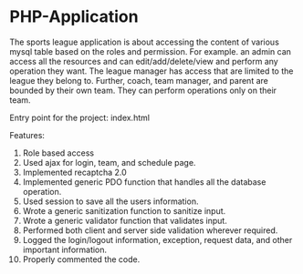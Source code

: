 # PHP-Application
The sports league application is about accessing the content of various mysql table based on the roles and permission. For example. an admin can access all the resources and can edit/add/delete/view and perform any operation they want. The league manager has access that are limited to the league they belong to. Further, coach, team manager, and parent are bounded by their own team. They can perform operations only on their team.

Entry point for the project: index.html

Features:
1. Role based access
2. Used ajax for login, team, and schedule page.
3. Implemented recaptcha 2.0
4. Implemented generic PDO function that handles all the database operation.
5. Used session to save all the users information.
6. Wrote a generic sanitization function to sanitize input.
7. Wrote a generic validator function that validates input.
8. Performed both client and server side validation wherever required.
9. Logged the login/logout information, exception, request data, and other important information.
10. Properly commented the code.
